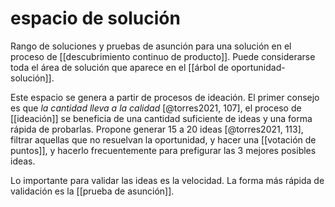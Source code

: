# espacio de solución
Rango de soluciones y pruebas de asunción para una solución en el proceso de [[descubrimiento continuo de producto]]. Puede considerarse toda el área de solución que aparece en el [[árbol de oportunidad-solución]].

Este espacio se genera a partir de procesos de ideación. El primer consejo es que *la cantidad lleva a la calidad* [@torres2021, 107], el proceso de [[ideación]] se beneficia de una cantidad suficiente de ideas y una forma rápida de probarlas. Propone generar 15 a 20 ideas [@torres2021, 113], filtrar aquellas que no resuelvan la oportunidad, y hacer una [[votación de puntos]], y hacerlo frecuentemente para prefigurar las 3 mejores posibles ideas.

Lo importante para validar las ideas es la velocidad. La forma más rápida de validación es la [[prueba de asunción]].
